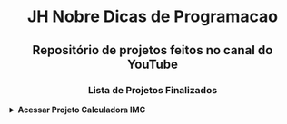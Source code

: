 <h1 align="center">JH Nobre Dicas de Programacao</h1>
<h2 align="center">Repositório de projetos feitos no canal do YouTube</h2>

<h3 align="center">Lista de Projetos Finalizados</h3>
<details>
    <summary><strong>Acessar Projeto Calculadora IMC</strong></summary>  
        <div style="display: flex; justify-content:space-between;">
            <figure style="text-align:center; flex:1;">
                <img src="https://github.com/JhonatanNobreBarboza/JH-Nobre-Dicas-de-Programacao/blob/master/calculadoraIMC-Javascript/imagem%20Projeto.jpeg" alt= "Projeto calculadora IMC" width="600px" height="300px"/><br/>
                <figcaption styles="text-align: center;">
                <h4>Aulas</h4>
                <ul>
                  <li><a href="https://github.com/JhonatanNobreBarboza/JH-Nobre-Dicas-de-Programacao/tree/master/calculadoraIMC-Javascript">Acessar código</a></li>
                  <li><a href="https://www.youtube.com/watch?v=4ouyopP9-HM&list=PLb0e81XYazpax5nAfYXyXlrfCEKmI2-ip&index=3">Primeira Aula</a></li>
                  <li><a href="https://www.youtube.com/watch?v=agP24NZ6AmA&list=PLb0e81XYazpax5nAfYXyXlrfCEKmI2-ip&index=2">Segunda Aula</a></li>
                  <li><a href="https://www.youtube.com/watch?v=YQGSk3zxL_c&list=PLb0e81XYazpax5nAfYXyXlrfCEKmI2-ip&index=1">Terceira Aula</a></li>
                  <li><a href="https://www.youtube.com/watch?v=sBL2NIM4r98&list=PLb0e81XYazpax5nAfYXyXlrfCEKmI2-ip&index=4">Quarta Aula</a></li>
                </ul>
                </figcaption>
            </figure>
        </div>

</details>&nbsp;
